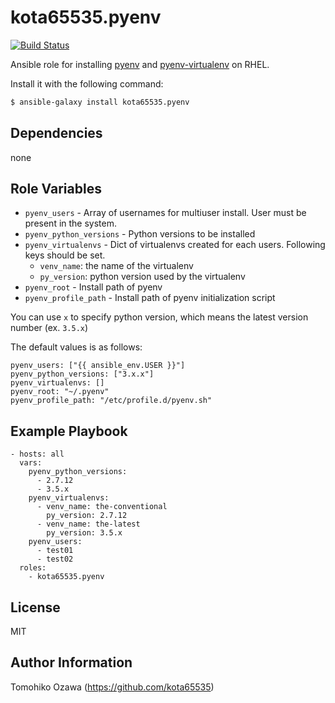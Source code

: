 kota65535.pyenv
============

[![Build Status](https://travis-ci.org/kota65535/ansible-role-pyenv.svg?branch=master)](https://travis-ci.org/kota65535/ansible-role-pyenv)

Ansible role for installing [pyenv](https://github.com/yyuu/pyenv) and [pyenv-virtualenv](https://github.com/yyuu/pyenv-virtualenv) on RHEL.

Install it with the following command:

```bash
$ ansible-galaxy install kota65535.pyenv
```

Dependencies
------------

none

Role Variables
--------------

* `pyenv_users` - Array of usernames for multiuser install. User must be present in the system.
* `pyenv_python_versions` - Python versions to be installed
* `pyenv_virtualenvs` - Dict of virtualenvs created for each users. Following keys should be set.
    * `venv_name`: the name of the virtualenv
    * `py_version`: python version used by the virtualenv
* `pyenv_root` - Install path of pyenv
* `pyenv_profile_path` - Install path of pyenv initialization script

You can use `x` to specify python version, which means the latest version number (ex. `3.5.x`)

The default values is as follows:

```
pyenv_users: ["{{ ansible_env.USER }}"]
pyenv_python_versions: ["3.x.x"]
pyenv_virtualenvs: []
pyenv_root: "~/.pyenv"
pyenv_profile_path: "/etc/profile.d/pyenv.sh"
```

Example Playbook
-------------------------

    - hosts: all
      vars:
        pyenv_python_versions:
          - 2.7.12
          - 3.5.x
        pyenv_virtualenvs:
          - venv_name: the-conventional
            py_version: 2.7.12
          - venv_name: the-latest
            py_version: 3.5.x
        pyenv_users:
          - test01
          - test02
      roles:
        - kota65535.pyenv

License
-------

MIT

Author Information
------------------

Tomohiko Ozawa (https://github.com/kota65535)
